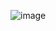 ![image](https://user-images.githubusercontent.com/44756128/113497200-562b1980-94c7-11eb-816f-6830d375d897.png)
